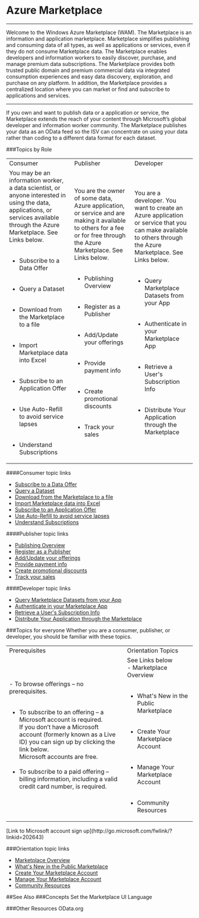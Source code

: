 <properties 
   pageTitle="Azure Marketplace" 
   description="The Azure Marketplace " 
   services="cloud-services" 
   documentationCenter="" 
   authors="kevinscharpenberg" 
   manager="manager-alias" 
   editor=""/>
<tags
   ms.service="marketplace"
   ms.devlang="na"
   ms.topic="article"
   ms.tgt_pltfrm="na"
   ms.workload="data-services" 
   ms.date="02/18/2015"
   ms.author="kevsch"/>

#   Azure Marketplace
 -----------
Welcome to the Windows Azure Marketplace (WAM). The Marketplace is an information and application marketplace. Marketplace simplifies publishing and consuming data of all types, as well as applications or services, even if they do not consume Marketplace data. The Marketplace enables developers and information workers to easily discover, purchase, and manage premium data subscriptions. The Marketplace provides both trusted public domain and premium commercial data via integrated consumption experiences and easy data discovery, exploration, and purchase on any platform. In addition, the Marketplace provides a centralized location where you can market or find and subscribe to applications and services.

 -----------
If you own and want to publish data or a application or service, the Marketplace extends the reach of your content through Microsoft’s global developer and information worker community. The Marketplace publishes your data as an OData feed so the ISV can concentrate on using your data rather than coding to a different data format for each dataset.

###Topics by Role


<table>
<tr><td>Consumer </td><td>Publisher </td><td>Developer</td></tr>
<tr>
<td>You may be an information worker, a data scientist, or anyone interested in using the data, applications, or services available through the Azure Marketplace. See Links below. <br><br>

- Subscribe to a Data Offer<br><br>

- Query a Dataset<br><br>

- Download from the Marketplace to a file<br><br>

- Import Marketplace data into Excel<br><br>

- Subscribe to an Application Offer<br><br>

- Use Auto-Refill to avoid service lapses<br><br>

- Understand Subscriptions </td>

<td>You are the owner of some data, Azure application, or service and are making it available to others for a fee or for free through the Azure Marketplace. See Links below.<br><br>

- Publishing Overview<br><br>

- Register as a Publisher<br><br>

- Add/Update your offerings<br><br>

- Provide payment info<br><br>

- Create promotional discounts<br><br>

- Track your sales </td>

<td>You are a developer. You want to create an Azure application or service that you can make available to others through the Azure Marketplace. See Links below.<br><br>

- Query Marketplace Datasets from your App<br><br>

- Authenticate in your Marketplace App<br><br>

- Retrieve a User's Subscription Info<br><br>

- Distribute Your Application through the Marketplace
</td></tr>
</table>

####Consumer topic links
- [Subscribe to a Data Offer](./marketplace-data-market-subscribe-to-a-data-offer.md)
- [Query a Dataset](./marketplace-data-market-query-a-dataset.md)
- [Download from the Marketplace to a file](./marketplace-data-market-download-from-the-marketplace-to-a-file.md)
- [Import Marketplace data into Excel](./marketplace-data-market-import-marketplace-data-into-excel.md)
- [Subscribe to an Application Offer](./marketplace-data-market-subscribe-to-an-application-offer.md)
- [Use Auto-Refill to avoid service lapses](./marketplace-data-market-use-auto-refill-to-avoid-service-lapses.md)
- [Understand Subscriptions](./marketplace-data-market-understand-subscriptions.md)

####Publisher topic links

- [Publishing Overview](./marketplace-data-market-publishing-overview.md)
- [Register as a Publisher](./marketplace-data-market-register-as-a-publisher.md)
- [Add/Update your offerings](./marketplace-data-market-add-update-your-offerings.md)
- [Provide payment info](./marketplace-data-market-provide-payment-info.md)
- [Create promotional discounts](./marketplace-data-market-create-promotional-discounts.md)
- [Track your sales](./marketplace-data-market-track-your-sales.md)

####Developer topic links
- [Query Marketplace Datasets from your App](./marketplace-data-market-query-marketplace-datasets-from-your-app.md)
- [Authenticate in your Marketplace App](./marketplace-data-market-authenticate-in-your-marketplace-app.md)
- [Retrieve a User's Subscription Info](./marketplace-data-market-retrieve-a-users-subscription-info.md)
- [Distribute Your Application through the Marketplace](./marketplace-data-market-distribute-your-application-through-the-marketplace.md)


###Topics for everyone
Whether you are a consumer, publisher, or developer, you should be familiar with these topics.

<table>
<tr><td>Prerequisites</td><td>Orientation Topics</td></tr>
<tr>
<td>- To browse offerings – no prerequisites.<br><br>

- To subscribe to an offering – a Microsoft account is required. <br>
If you don’t have a Microsoft account (formerly known as a Live ID) you can sign up by clicking the link below. <br>Microsoft accounts are free.
<br><br>
- To subscribe to a paid offering – <br> billing information, including a valid credit card number, is required.</td>

<td>See Links below
<br>- Marketplace Overview <br><br>

- What's New in the Public Marketplace<br><br>

- Create Your Marketplace Account<br><br>

- Manage Your Marketplace Account<br><br>

- Community Resources
</td></tr>
</table>
[Link to Microsoft account sign up](http://go.microsoft.com/fwlink/?linkid=202643)

###Orientation topic links
- [Marketplace Overview](./marketplace-data-market-marketplace-overview.md) <br>
- [What's New in the Public Marketplace](./marketplace-data-market-whats-new-in-the-public-marketplace.md)<br>
- [Create Your Marketplace Account](./marketplace-data-market-create-your-marketplace-account.md)<br>
- [Manage Your Marketplace Account](./marketplace-data-market-manage-your-marketplace-account.md)<br>
- [Community Resources](./marketplace-data-market-community-resources.md)

##See Also
###Concepts
Set the Marketplace UI Language

###Other Resources
OData.org

